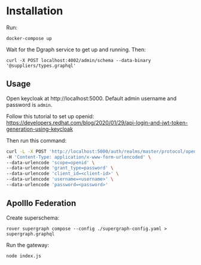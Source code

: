 # Installation

Run:
```
docker-compose up
```

Wait for the Dgraph service to get up and running. Then:
```
curl -X POST localhost:4002/admin/schema --data-binary '@suppliers/types.graphql'
```

## Usage

Open keycloak at http://localhost:5000. Default admin username and password is
`admin`.

Follow this tutorial to set up openid: https://developers.redhat.com/blog/2020/01/29/api-login-and-jwt-token-generation-using-keycloak

Then run this command:
```bash
curl -L -X POST 'http://localhost:5000/auth/realms/master/protocol/openid-connect/token' \
-H 'Content-Type: application/x-www-form-urlencoded' \
--data-urlencode 'scope=openid' \
--data-urlencode 'grant_type=password' \
--data-urlencode 'client_id=<client-id>' \
--data-urlencode 'username=<username>' \
--data-urlencode 'password=<password>'
```

## Apolllo Federation

Create superschema:
```
rover supergraph compose --config ./supergraph-config.yaml > supergraph.graphql
```

Run the gateway:
```
node index.js
```
